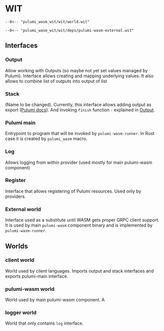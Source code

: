 # WIT

``` title="world.wit"
--8<-- "pulumi_wasm_wit/wit/world.wit"
```

``` title="pulumi-wasm-external.wit"
--8<-- "pulumi_wasm_wit/wit/deps/pulumi-wasm-external.wit"
```

## Interfaces

### Output

Allow working with Outputs (so maybe not yet set values managed by Pulumi). Interface allows creating and mapping underlying values.
It also allows to combine list of outputs into output of list

### Stack

(Name to be changed). Currently, this interface allows adding output as export ([Pulumi docs](https://www.pulumi.com/tutorials/building-with-pulumi/stack-outputs/)).
And invoking `finish` function - explained in [Output](Output.md/#mapping).

### Pulumi main

Entrypoint to program that will be invoked by `pulumi-wasm-runner`.
In Rust case it is created by `pulumi_wasm` macro.

### Log

Allows logging from within provider (used mostly for main pulumi-wasm component)

### Register

Interface that allows registering of Pulumi resources. Used only by providers.

### External world

Interface used as a substitute until WASM gets proper GRPC client support. 
It is used by main `pulumi-wasm` component binary and is implemented by `pulumi-wasm-runner`.

## Worlds

### client world

World used by client languages. Imports output and stack interfaces and exports pulumi-main interface.

### pulumi-wasm world

World used by main pulumi-wasm component. A

### logger world

World that only contains `log` interface.